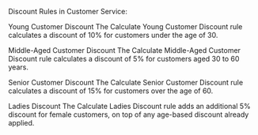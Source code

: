 Discount Rules in Customer Service:

Young Customer Discount
The Calculate Young Customer Discount rule calculates a discount of 10% for customers under the age of 30.

Middle-Aged Customer Discount
The Calculate Middle-Aged Customer Discount rule calculates a discount of 5% for customers aged 30 to 60 years.

Senior Customer Discount
The Calculate Senior Customer Discount rule calculates a discount of 15% for customers over the age of 60.

Ladies Discount
The Calculate Ladies Discount rule adds an additional 5% discount for female customers, on top of any age-based discount already applied.
